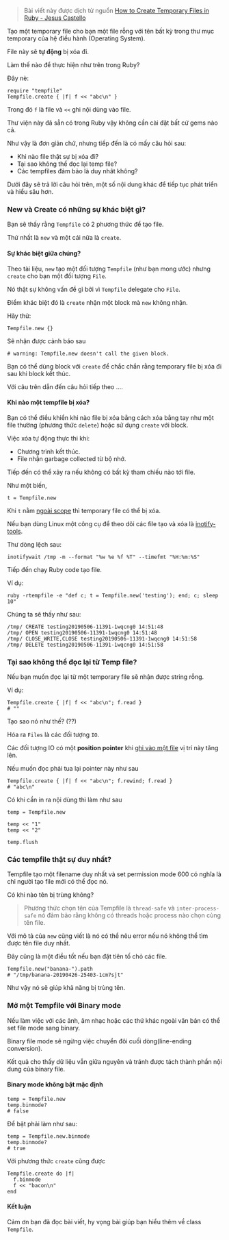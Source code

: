 > Bài viết này được dịch từ nguồn [How to Create Temporary Files in Ruby - Jesus Castello](https://www.rubyguides.com/2019/05/ruby-tempfile/)


Tạo một temporary file cho bạn một file rỗng với tên bất kỳ trong thư mục temporary của hệ điều hành (Operating System).

File này sẽ **tự động** bị xóa đi.

Làm thế nào để thực hiện như trên trong Ruby?

Đây nè:

```
require "tempfile"
Tempfile.create { |f| f << "abc\n" }
```

Trong đó `f` là file và `<<` ghi nội dùng vào file.

Thư viện này đã sẵn có trong Ruby vậy không cần cài đặt bất cứ gems nào cả.

Như vậy là đơn giản chứ, nhưng tiếp đến là có mấy câu hỏi sau:

* Khi nào file thật sự bị xóa đi?
* Tại sao không thể đọc lại temp file?
* Các tempfiles đảm bảo là duy nhât không?

Dưới đây sẽ trả lời câu hỏi trên, một số nội dung khác để tiếp tục phát triển và hiểu sâu hơn.

### New và Create có những sự khác biệt gì?

Bạn sẽ thấy rằng `Tempfile` có 2 phương thức để tạo file.

Thứ nhất là `new` và một cái nữa là `create`.

#### Sự khác biệt giữa chúng?

Theo tài liệu, `new` tạo một đối tượng `Tempfile` (như bạn mong ước) nhưng `create` cho bạn một đối tượng `File`.

Nó thật sự không vấn đề gì bởi vì `Tempfile` delegate cho `File`.

Điểm khác biệt đó là `create` nhận một block mà `new` không nhận.

Hãy thử:

```
Tempfile.new {}
```

Sẽ nhận được cảnh báo sau 

```
# warning: Tempfile.new doesn't call the given block.
```

Bạn có thể dùng block với `create` để chắc chắn rằng temporary file bị xóa đi sau khi block kết thúc. 

Với câu trên dẫn đến câu hỏi tiếp theo ....

#### Khi nào một tempfile bị xóa?

Bạn có thể điều khiển khi nào file bị xóa bằng cách xóa bằng tay như một file thường (phương thức `delete`) hoặc sử dụng `create` với block.

Việc xóa tự động thực thi khi:

* Chương trình kết thúc.
* File nhận garbage collected từ bộ nhớ.

Tiếp đến có thể xảy ra nếu không có bất kỳ tham chiếu nào tới file.

Như một biến,

```
t = Tempfile.new
```

Khi `t` nằm [ngoài scope](https://www.rubyguides.com/2019/03/ruby-scope-binding/) thì temporary file có thể bị xóa.

Nếu bạn dùng Linux một công cụ để theo dõi các file tạo và xóa là [inotify-tools](https://packages.debian.org/jessie/misc/inotify-tools).

Thư dòng lệch sau:

```
inotifywait /tmp -m --format "%w %e %f %T" --timefmt "%H:%m:%S"
```

Tiếp đến chạy Ruby code tạo file.

Ví dụ:

```
ruby -rtempfile -e "def c; t = Tempfile.new('testing'); end; c; sleep 10"
```

Chúng ta sẽ thấy như sau:

```
/tmp/ CREATE testing20190506-11391-1wqcng0 14:51:48
/tmp/ OPEN testing20190506-11391-1wqcng0 14:51:48
/tmp/ CLOSE_WRITE,CLOSE testing20190506-11391-1wqcng0 14:51:58
/tmp/ DELETE testing20190506-11391-1wqcng0 14:51:58
```

### Tại sao không thể đọc lại từ Temp file?

Nếu bạn muốn đọc lại từ một temporary file sẽ nhận được string rỗng.

Ví dụ:

```
Tempfile.create { |f| f << "abc\n"; f.read }
# ""
```

Tạo sao nó như thế? (??)

Hóa ra `Files` là các đối tượng `IO`.

Các đối tượng IO có một **position pointer** khi [ghi vào một file](https://www.rubyguides.com/2015/05/working-with-files-ruby/) vị trí này tăng lên.

Nếu muốn đọc phải tua lại pointer này như sau  

```
Tempfile.create { |f| f << "abc\n"; f.rewind; f.read }
# "abc\n"
```

Có khi cần in ra nội dùng thì làm như sau

```
temp = Tempfile.new

temp << "1"
temp << "2"

temp.flush
```

### Các tempfile thật sự duy nhất?
Tempfile tạo một filename duy nhất và set permission mode 600 có nghĩa là chỉ người tạo file mới có thể đọc nó.

Có khi nào tên bị trùng không?

> Phương thức chọn tên của Tempfile  là `thread-safe` và `inter-process-safe` nó đảm bảo rằng không có threads hoặc process nào chọn cùng tên file.

Với mô tả của `new` cũng viết là nó có thể nêu error nếu nó không thể tìm được tên file duy nhất.

Đây cũng là một điều tốt nếu bạn đặt tiên tố chỏ các file.

```
Tempfile.new("banana-").path
# "/tmp/banana-20190426-25403-1cm7sjt"
```

Như vậy nó sẽ giúp khả năng bị trùng tên.

### Mở một Tempfile với Binary mode

Nếu làm việc với các ảnh, âm nhạc hoặc các thứ khác ngoài văn bản có thể set file mode sang binary.

Binary file mode sẽ ngừng việc chuyển đôi cuối dòng(line-ending conversion).

Kết quả cho thấy dữ liệu vẫn giữa nguyên và tránh được tách thành phần nội dung của binary file.

#### Binary mode không bật mặc định

```
temp = Tempfile.new
temp.binmode?
# false
```

Để bật phải làm như sau:

```
temp = Tempfile.new.binmode
temp.binmode?
# true
```

Với phương thức `create` cũng được 

```
Tempfile.create do |f|
  f.binmode
  f << "bacon\n"
end
```

#### Kết luận
Cảm ơn bạn đã đọc bài viết, hy vọng bài giúp bạn hiểu thêm về class `Tempfile`.